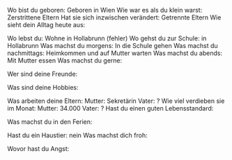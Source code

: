 Wo bist du geboren:
Geboren in Wien
Wie war es als du klein warst:
Zerstrittene Eltern
Hat sie sich inzwischen verändert:
Getrennte Eltern
Wie sieht dein Alltag heute aus:

Wo lebst du:
Wohne in Hollabrunn (fehler)
Wo gehst du zur Schule:
in Hollabrunn
Was machst du morgens:
In die Schule gehen
Was machst du nachmittags:
Heimkommen und auf Mutter warten
Was machst du abends:
Mit Mutter essen
Was machst du gerne:

Wer sind deine Freunde:

Was sind deine Hobbies:

Was arbeiten deine Eltern:
Mutter: Sekretärin
Vater: ?
Wie viel verdieben sie im Monat:
Mutter: 34.000
Vater: ?
Hast du einen guten Lebensstandard:

Was machst du in den Ferien:

Hast du ein Haustier:
nein
Was machst dich froh:

Wovor hast du Angst:
